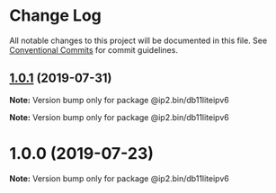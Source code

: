 # Change Log

All notable changes to this project will be documented in this file.
See [Conventional Commits](https://conventionalcommits.org) for commit guidelines.

## [1.0.1](https://github.com/honzahommer/node-ip2.bin/compare/v1.0.0...v1.0.1) (2019-07-31)

**Note:** Version bump only for package @ip2.bin/db11liteipv6







**Note:** Version bump only for package @ip2.bin/db11liteipv6





# 1.0.0 (2019-07-23)

**Note:** Version bump only for package @ip2.bin/db11liteipv6
